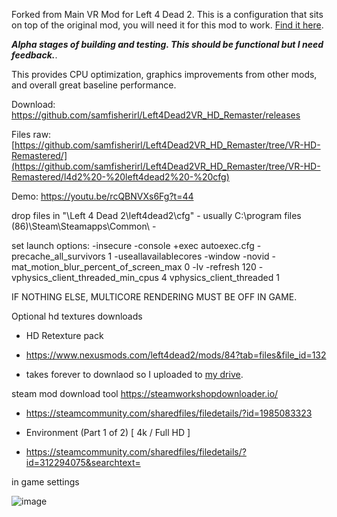 
Forked from Main VR Mod for Left 4 Dead 2. This is a configuration that sits on top of the original mod, you will need it for this mod to work. [Find it here](https://github.com/sd805/l4d2vr). 

***Alpha stages of building and testing. This should be functional but I need feedback.***. 

This provides CPU optimization, graphics improvements from other mods, and overall great baseline performance. 

Download: https://github.com/samfisherirl/Left4Dead2VR_HD_Remaster/releases

Files raw:  [https://github.com/samfisherirl/Left4Dead2VR_HD_Remaster/tree/VR-HD-Remastered/](https://github.com/samfisherirl/Left4Dead2VR_HD_Remaster/tree/VR-HD-Remastered/l4d2%20-%20left4dead2%20-%20cfg)

Demo: https://youtu.be/rcQBNVXs6Fg?t=44

drop files in   "\Left 4 Dead 2\left4dead2\cfg" - usually C:\program files (86)\Steam\Steamapps\Common\ -

set launch options:
-insecure  -console +exec autoexec.cfg -precache_all_survivors 1  -useallavailablecores -window -novid -mat_motion_blur_percent_of_screen_max 0 -lv -refresh 120 -vphysics_client_threaded_min_cpus 4   vphysics_client_threaded 1

IF NOTHING ELSE, MULTICORE RENDERING MUST BE OFF IN GAME. 


Optional hd textures downloads  

 - HD Retexture pack
 - https://www.nexusmods.com/left4dead2/mods/84?tab=files&file_id=132

 - takes forever to downlaod so I uploaded to [my drive](https://drive.google.com/file/d/1OZ03HK9a5lNiir3I9vPcJLxOqWUDNNBj/view?usp=sharing). 

steam mod download tool https://steamworkshopdownloader.io/

 - https://steamcommunity.com/sharedfiles/filedetails/?id=1985083323 
 - Environment (Part 1 of 2) [ 4k / Full HD ]

 - https://steamcommunity.com/sharedfiles/filedetails/?id=312294075&searchtext=

in game settings

![image](https://user-images.githubusercontent.com/98753696/174659081-3de58da0-b556-4843-a8f1-eca6a13aeeec.png)
